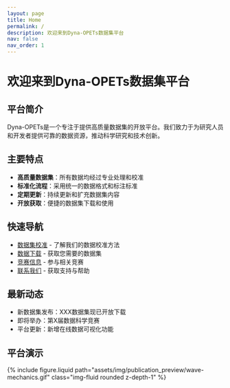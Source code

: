```yaml
---
layout: page
title: Home
permalink: /
description: 欢迎来到Dyna-OPETs数据集平台
nav: false
nav_order: 1
---
```


# 欢迎来到Dyna-OPETs数据集平台

## 平台简介

Dyna-OPETs是一个专注于提供高质量数据集的开放平台。我们致力于为研究人员和开发者提供可靠的数据资源，推动科学研究和技术创新。

## 主要特点

- **高质量数据集**：所有数据均经过专业处理和校准
- **标准化流程**：采用统一的数据格式和标注标准
- **定期更新**：持续更新和扩充数据集内容
- **开放获取**：便捷的数据集下载和使用

## 快速导航

- [数据集校准](/calibration/) - 了解我们的数据校准方法
- [数据下载](/download/) - 获取您需要的数据集
- [竞赛信息](/competition/) - 参与相关竞赛
- [联系我们](/contact/) - 获取支持与帮助

## 最新动态

- 新数据集发布：XXX数据集现已开放下载
- 即将举办：第X届数据科学竞赛
- 平台更新：新增在线数据可视化功能

## 平台演示

<div class="row mt-3">
    <div class="col-sm mt-3 mt-md-0">
        {% include figure.liquid path="assets/img/publication_preview/wave-mechanics.gif" class="img-fluid rounded z-depth-1" %}
    </div>
</div> 
